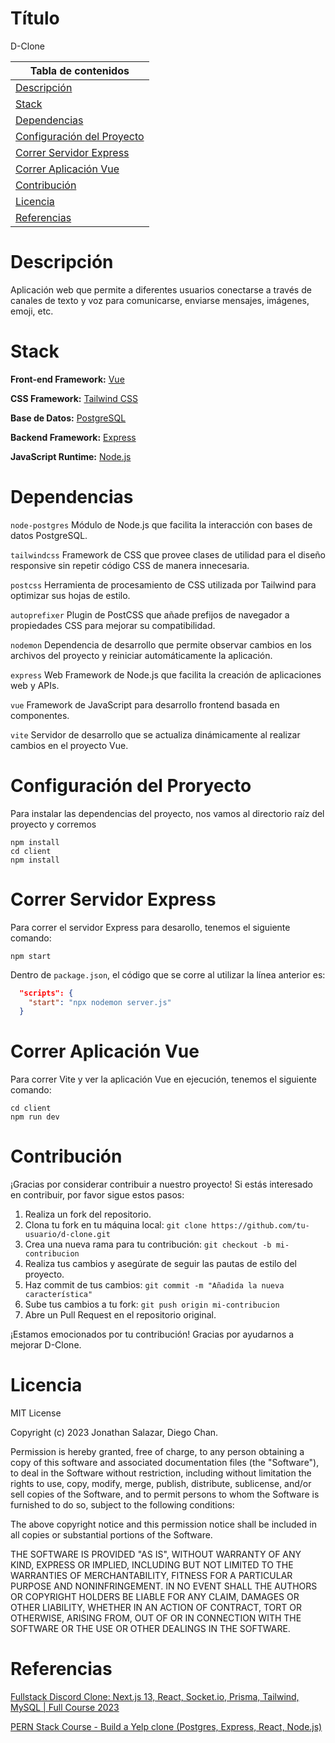 # Título
D-Clone



| Tabla de contenidos |
| --- |
| [Descripción](#descripción) |
| [Stack](#stack) |
| [Dependencias](#dependencias) |
| [Configuración del Proyecto](#configuración-del-proyecto) |
| [Correr Servidor Express](#correr-servidor-express) |
| [Correr Aplicación Vue](#correr-aplicación-vue) |
| [Contribución](#contribución) |
| [Licencia](#licencia) |
| [Referencias](#referencias) |

# Descripción

Aplicación web que permite a diferentes usuarios conectarse a través de canales de texto y voz para comunicarse, enviarse mensajes, imágenes, emoji, etc.

# Stack

**Front-end Framework:** [Vue](https://vuejs.org/)

**CSS Framework:** [Tailwind CSS](https://tailwindcss.com/)

**Base de Datos:** [PostgreSQL](https://www.postgresql.org/)

**Backend Framework:** [Express](https://expressjs.com/)

**JavaScript Runtime:** [Node.js](https://nodejs.org/en/)

# Dependencias

``` node-postgres ``` Módulo de Node.js que facilita la interacción con bases de datos PostgreSQL.

``` tailwindcss ``` Framework de CSS que provee clases de utilidad para el diseño responsive sin repetir código CSS de manera innecesaria.

``` postcss ``` Herramienta de procesamiento de CSS utilizada por Tailwind para optimizar sus hojas de estilo.

``` autoprefixer ``` Plugin de PostCSS que añade prefijos de navegador a propiedades CSS para mejorar su compatibilidad.

``` nodemon ``` Dependencia de desarrollo que permite observar cambios en los archivos del proyecto y reiniciar automáticamente la aplicación.

``` express ``` Web Framework de Node.js que facilita la creación de aplicaciones web y APIs.

``` vue ``` Framework de JavaScript para desarrollo frontend basada en componentes. 

``` vite ``` Servidor de desarrollo que se actualiza dinámicamente al realizar cambios en el proyecto Vue.

# Configuración del Proryecto

Para instalar las dependencias del proyecto, nos vamos al directorio raíz del proyecto y corremos

```shell
npm install
cd client
npm install
```
# Correr Servidor Express

Para correr el servidor Express para desarollo, tenemos el siguiente comando:

```shell
npm start
```

Dentro de ``` package.json ```, el código que se corre al utilizar la línea anterior es: 

```json
  "scripts": {
    "start": "npx nodemon server.js"
  }
```

# Correr Aplicación Vue

Para correr Vite y ver la aplicación Vue en ejecución, tenemos el siguiente comando:

```shell
cd client
npm run dev
```

# Contribución

¡Gracias por considerar contribuir a nuestro proyecto! Si estás interesado en contribuir, por favor sigue estos pasos:

1. Realiza un fork del repositorio.
2. Clona tu fork en tu máquina local: `git clone https://github.com/tu-usuario/d-clone.git`
3. Crea una nueva rama para tu contribución: `git checkout -b mi-contribucion`
4. Realiza tus cambios y asegúrate de seguir las pautas de estilo del proyecto.
5. Haz commit de tus cambios: `git commit -m "Añadida la nueva característica"`
6. Sube tus cambios a tu fork: `git push origin mi-contribucion`
7. Abre un Pull Request en el repositorio original.

¡Estamos emocionados por tu contribución! Gracias por ayudarnos a mejorar D-Clone.

# Licencia

MIT License

Copyright (c) 2023 Jonathan Salazar, Diego Chan.

Permission is hereby granted, free of charge, to any person obtaining a copy
of this software and associated documentation files (the "Software"), to deal
in the Software without restriction, including without limitation the rights
to use, copy, modify, merge, publish, distribute, sublicense, and/or sell
copies of the Software, and to permit persons to whom the Software is
furnished to do so, subject to the following conditions:

The above copyright notice and this permission notice shall be included in all
copies or substantial portions of the Software.

THE SOFTWARE IS PROVIDED "AS IS", WITHOUT WARRANTY OF ANY KIND, EXPRESS OR
IMPLIED, INCLUDING BUT NOT LIMITED TO THE WARRANTIES OF MERCHANTABILITY,
FITNESS FOR A PARTICULAR PURPOSE AND NONINFRINGEMENT. IN NO EVENT SHALL THE
AUTHORS OR COPYRIGHT HOLDERS BE LIABLE FOR ANY CLAIM, DAMAGES OR OTHER
LIABILITY, WHETHER IN AN ACTION OF CONTRACT, TORT OR OTHERWISE, ARISING FROM,
OUT OF OR IN CONNECTION WITH THE SOFTWARE OR THE USE OR OTHER DEALINGS IN THE
SOFTWARE.

# Referencias

[Fullstack Discord Clone: Next.js 13, React, Socket.io, Prisma, Tailwind, MySQL | Full Course 2023](https://youtu.be/ZbX4Ok9YX94?si=wSMWqGDcJY-Qf98c)

[PERN Stack Course - Build a Yelp clone (Postgres, Express, React, Node.js)](https://www.youtube.com/watch?v=J01rYl9T3BU&t=100s)


